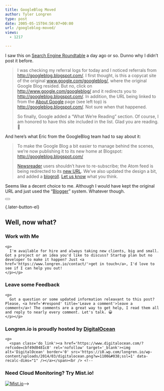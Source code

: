 ```yaml
---
title: GoogleBlog Moved
author: Tyler Longren
type: post
date: 2005-05-15T04:50:07+00:00
url: /googleblog-moved/
views:
  - 1217

---
```

I saw this on [Search Engine Roundtable][1] a day ago or so. Dunno why I didn&#8217;t post it before.

> I was checking my referral logs for today and I noticed referrals from <http://googleblog.blogspot.com/>. I first thought, is this a copycat site of the original www.google.com/googleblog/, where the original Google Blog resided. But no, click on <http://www.google.com/googleblog/> and it redirects you to http://googleblog.blogspot.com/. In addition, the URL being linked to from the [About Google][2] page (see left top) is http://googleblog.blogspot.com/. Not sure when that happened.
> 
> So finally, Google added a &#8220;What We&#8217;re Reading&#8221; section. Of course, I am honored to have this site included in the list. Glad you are reading. 🙂

And here&#8217;s what Eric from the GoogleBlog team had to say about it:

> To make the Google Blog a bit easier to manage behind the scenes, we&#8217;re now publishing it to its new home at Blogspot: <http://googleblog.blogspot.com/>
> 
> [Newsreader][3] users shouldn&#8217;t have to re-subscribe; the Atom feed is being redirected to its [new URL][4]. We&#8217;ve also updated the design a bit, and added a [blogroll][5]. [Let us know][6] what you think.

Seems like a decent choice to me. Although I would have kept the original URL and just used the &#8220;[Blogger][7]&#8221; system. Whatever though. 

<div class="wpulike wpulike-default " >
  <div class="wp_ulike_general_class wp_ulike_is_not_liked">
    <button type="button"
					aria-label="Like Button"
					data-ulike-id="1875"
					data-ulike-nonce="ffb009eb4b"
					data-ulike-type="likeThis"
					data-ulike-template="wpulike-default"
					data-ulike-display-likers="0"
					data-ulike-disable-pophover="0"
					class="wp_ulike_btn wp_ulike_put_image wp_likethis_1875"></button><span class="count-box"></span>
  </div>
</div>

[][8]{.later-button-el}

<div class='what-next'>
  <h2>
    Well, now what?
  </h2>
  
  <div class='hire'>
    <h3>
      Work with Me
    </h3>
    
    <p>
      I'm available for hire and always taking new clients, big and small. Got a project or an idea you'd like to discuss? Startup plan but no developer to make it happen? Just <a href='https://www.longren.io/contact/'>get in touch</a>, I'd love to see if I can help you out!
    </p></p>
  </div>
  
  <div class='hire'>
    <h3>
      Leave some Feedback
    </h3>
    
    <p>
      Got a question or some updated information releavant to this post? Please, <a href='#respond' title='Leave a comment'>leave a comment</a>! The comments are a great way to get help, I read them all and reply to nearly every comment. Let's talk. 😀
    </p></p>
  </div>
  
  <div class='now-what-bottom-ad'>
    <h3>
      Longren.io is proudly hosted by <a href='https://www.digitalocean.com/?refcode=cbf49d0481c8'>DigitalOcean</a>
    </h3>
    
    <p>
      <span class='do_link'><a href='https://www.digitalocean.com/?refcode=cbf49d0481c8' rel='nofollow' target='_blank'><img alt='DigitalOcean' border='0' src='https://i0.wp.com/longren.io/wp-content/uploads/2014/03/digitalocean.png?w=1100&#038;ssl=1' data-recalc-dims="1" /></a></span><br /> <!--

<h3>Need Cloud Monitoring? Try Mist.io!</h3>

<span class='do_link'><a href='http://mist.io/?ref=tyler' rel='nofollow' target='_blank'><img alt='Mist.io' border='0' src='https://i0.wp.com/longren.io/wp-content/uploads/2014/04/mistio.jpg?w=1100&#038;ssl=1' data-recalc-dims="1"></a></span>--></div> </div>

 [1]: http://www.seroundtable.com/archives/001934.html
 [2]: http://www.google.com/intl/en/about.html
 [3]: http://www.atomenabled.org/everyone/atomenabled/index.php?c=5
 [4]: http://googleblog.blogspot.com/atom.xml
 [5]: http://www.google.com/search?q=define:blogroll
 [6]: mailto:gblog@google.com
 [7]: http://www.blogger.com/
 [8]: #